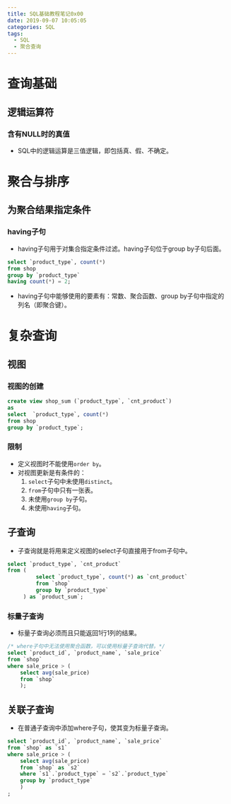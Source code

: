 ```yaml
---
title: SQL基础教程笔记0x00
date: 2019-09-07 10:05:05
categories: SQL
tags:
  - SQL
  - 聚合查询
---
```


# 查询基础

## 逻辑运算符

### 含有NULL时的真值

- SQL中的逻辑运算是三值逻辑，即包括真、假、不确定。

# 聚合与排序

## 为聚合结果指定条件

### having子句

- having子句用于对集合指定条件过滤。having子句位于group by子句后面。

```sql
select `product_type`, count(*)
from shop
group by `product_type`
having count(*) = 2;
```

- having子句中能够使用的要素有：常数、聚合函数、group by子句中指定的列名（即聚合键）。

# 复杂查询

## 视图

### 视图的创建

```sql
create view shop_sum (`product_type`, `cnt_product`)
as
select  `product_type`, count(*)
from shop
group by `product_type`;
```

### 限制

- 定义视图时不能使用`order by`。
- 对视图更新是有条件的：
  1. `select`子句中未使用`distinct`。
  2. `from`子句中只有一张表。
  3. 未使用`group by`子句。
  4. 未使用`having`子句。

## 子查询

- 子查询就是将用来定义视图的select子句直接用于from子句中。

```sql
select `product_type`, `cnt_product`
from (
         select `product_type`, count(*) as `cnt_product`
         from `shop`
         group by `product_type`
     ) as `product_sum`;
```

### 标量子查询

- 标量子查询必须而且只能返回1行1列的结果。

```sql
/* where子句中无法使用聚合函数，可以使用标量子查询代替。*/
select `product_id`, `product_name`, `sale_price`
from `shop`
where sale_price > (
    select avg(sale_price)
    from `shop`
    );
```

## 关联子查询

- 在普通子查询中添加where子句，使其变为标量子查询。

```sql
select `product_id`, `product_name`, `sale_price`
from `shop` as `s1`
where sale_price > (
    select avg(sale_price)
    from `shop` as `s2`
    where `s1`.`product_type` = `s2`.`product_type`
    group by `product_type`
    )
;
```

